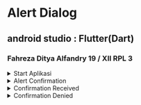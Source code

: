 # Alert Dialog
## android studio : Flutter(Dart)
### Fahreza Ditya Alfandry 19 / XII RPL 3

<details>
    <summary>Start Aplikasi</summary>

![Start Aplikasi](https://github.com/fhrzdty31/Alert-Dialog/blob/5fc943ed25a95ad77fc3cc9669081102452c3b5f/screenshot/Screenshot%20(1).jpg)

</details>
<details>
    <summary>Alert Confirmation</summary>

![Alert Confirmation](https://github.com/fhrzdty31/Alert-Dialog/blob/5fc943ed25a95ad77fc3cc9669081102452c3b5f/screenshot/Screenshot%20(2).jpg)

</details>
<details>
    <summary>Confirmation Received</summary>

![Confirmation Received](https://github.com/fhrzdty31/Alert-Dialog/blob/5fc943ed25a95ad77fc3cc9669081102452c3b5f/screenshot/Screenshot%20(3).jpg)

</details>
<details>
    <summary>Confirmation Denied</summary>

![Confirmation Denied](https://github.com/fhrzdty31/Alert-Dialog/blob/5fc943ed25a95ad77fc3cc9669081102452c3b5f/screenshot/Screenshot%20(4).jpg)

</details>